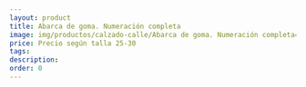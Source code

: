 ```yaml
---
layout: product
title: Abarca de goma. Numeración completa
image: img/productos/calzado-calle/Abarca de goma. Numeración completa=Precio según talla 25-30.webp
price: Precio según talla 25-30
tags: 
description: 
order: 0
---
```

